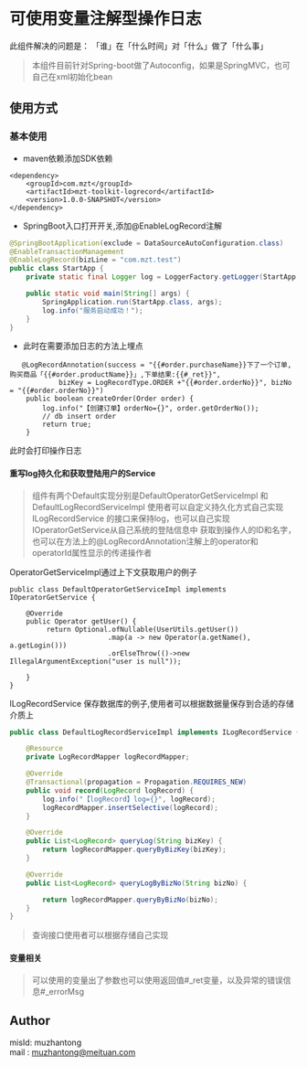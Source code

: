 # 可使用变量注解型操作日志
此组件解决的问题是：
「谁」在「什么时间」对「什么」做了「什么事」

>本组件目前针对Spring-boot做了Autoconfig，如果是SpringMVC，也可自己在xml初始化bean

## 使用方式

### 基本使用
* maven依赖添加SDK依赖
```
<dependency>
    <groupId>com.mzt</groupId>
    <artifactId>mzt-toolkit-logrecord</artifactId>
    <version>1.0.0-SNAPSHOT</version>
</dependency>
```
* SpringBoot入口打开开关,添加@EnableLogRecord注解
```java
@SpringBootApplication(exclude = DataSourceAutoConfiguration.class)
@EnableTransactionManagement
@EnableLogRecord(bizLine = "com.mzt.test")
public class StartApp {
    private static final Logger log = LoggerFactory.getLogger(StartApp.class);

    public static void main(String[] args) {
        SpringApplication.run(StartApp.class, args);
        log.info("服务启动成功！");
    }
}
```
* 此时在需要添加日志的方法上埋点
```
   @LogRecordAnnotation(success = "{{#order.purchaseName}}下了一个订单,购买商品「{{#order.productName}}」,下单结果:{{#_ret}}",
            bizKey = LogRecordType.ORDER +"{{#order.orderNo}}", bizNo = "{{#order.orderNo}}")
    public boolean createOrder(Order order) {
        log.info("【创建订单】orderNo={}", order.getOrderNo());
        // db insert order
        return true;
    }
```
此时会打印操作日志

#### 重写log持久化和获取登陆用户的Service
> 组件有两个Default实现分别是DefaultOperatorGetServiceImpl 和 DefaultLogRecordServiceImpl
> 使用者可以自定义持久化方式自己实现ILogRecordService 的接口来保持log，也可以自己实现IOperatorGetService从自己系统的登陆信息中
> 获取到操作人的ID和名字，也可以在方法上的@LogRecordAnnotation注解上的operator和operatorId属性显示的传递操作者

OperatorGetServiceImpl通过上下文获取用户的例子
```
public class DefaultOperatorGetServiceImpl implements IOperatorGetService {

    @Override
    public Operator getUser() {
         return Optional.ofNullable(UserUtils.getUser())
                        .map(a -> new Operator(a.getName(), a.getLogin()))
                        .orElseThrow(()->new IllegalArgumentException("user is null"));
       
    }
}
```
ILogRecordService 保存数据库的例子,使用者可以根据数据量保存到合适的存储介质上
```java
public class DefaultLogRecordServiceImpl implements ILogRecordService {

    @Resource
    private LogRecordMapper logRecordMapper;

    @Override
    @Transactional(propagation = Propagation.REQUIRES_NEW)
    public void record(LogRecord logRecord) {
        log.info("【logRecord】log={}", logRecord);
        logRecordMapper.insertSelective(logRecord);
    }

    @Override
    public List<LogRecord> queryLog(String bizKey) {
        return logRecordMapper.queryByBizKey(bizKey);
    }

    @Override
    public List<LogRecord> queryLogByBizNo(String bizNo) {

        return logRecordMapper.queryByBizNo(bizNo);
    }
}
```
> 查询接口使用者可以根据存储自己实现
#### 变量相关
> 可以使用的变量出了参数也可以使用返回值#_ret变量，以及异常的错误信息#_errorMsg

## Author
misId:   muzhantong   
mail : muzhantong@meituan.com
